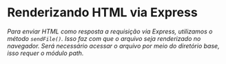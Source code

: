 # Renderizando HTML via Express

_Para enviar HTML como resposta a requisição via Express, utilizamos o método `sendFile()`. Isso faz com que o arquivo seja renderizado no navegador._
_Será necessário acessar o arquivo por meio do diretório base, isso requer o módulo path._